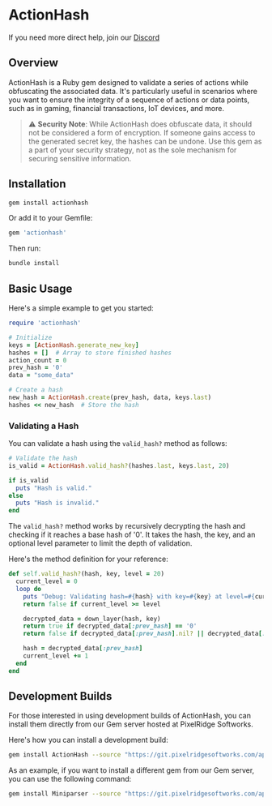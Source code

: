 # ActionHash
If you need more direct help, join our [Discord](https://discord.gg/SQeWBWS8v4)

## Overview

ActionHash is a Ruby gem designed to validate a series of actions while obfuscating the associated data. It's particularly useful in scenarios where you want to ensure the integrity of a sequence of actions or data points, such as in gaming, financial transactions, IoT devices, and more.

> :warning: **Security Note**: While ActionHash does obfuscate data, it should not be considered a form of encryption. If someone gains access to the generated secret key, the hashes can be undone. Use this gem as a part of your security strategy, not as the sole mechanism for securing sensitive information.

## Installation

```bash
gem install actionhash
```

Or add it to your Gemfile:

```ruby
gem 'actionhash'
```

Then run:

```bash
bundle install
```

## Basic Usage

Here's a simple example to get you started:

```ruby
require 'actionhash'

# Initialize
keys = [ActionHash.generate_new_key]
hashes = []  # Array to store finished hashes
action_count = 0
prev_hash = '0'
data = "some_data"

# Create a hash
new_hash = ActionHash.create(prev_hash, data, keys.last)
hashes << new_hash  # Store the hash
```

### Validating a Hash

You can validate a hash using the `valid_hash?` method as follows:

```ruby
# Validate the hash
is_valid = ActionHash.valid_hash?(hashes.last, keys.last, 20)

if is_valid
  puts "Hash is valid."
else
  puts "Hash is invalid."
end
```

The `valid_hash?` method works by recursively decrypting the hash and checking if it reaches a base hash of '0'. It takes the hash, the key, and an optional level parameter to limit the depth of validation.

Here's the method definition for your reference:

```ruby
def self.valid_hash?(hash, key, level = 20)
  current_level = 0
  loop do
    puts "Debug: Validating hash=#{hash} with key=#{key} at level=#{current_level}"
    return false if current_level >= level

    decrypted_data = down_layer(hash, key)
    return true if decrypted_data[:prev_hash] == '0'
    return false if decrypted_data[:prev_hash].nil? || decrypted_data[:prev_hash].empty?

    hash = decrypted_data[:prev_hash]
    current_level += 1
  end
end
```

## Development Builds

For those interested in using development builds of ActionHash, you can install them directly from our Gem server hosted at PixelRidge Softworks.

Here's how you can install a development build:

```bash
gem install ActionHash --source "https://git.pixelridgesoftworks.com/api/packages/PixelRidge-Softworks/rubygems"
```

As an example, if you want to install a different gem from our Gem server, you can use the following command:

```bash
gem install Miniparser --source "https://git.pixelridgesoftworks.com/api/packages/PixelRidge-Softworks/rubygems"
```

